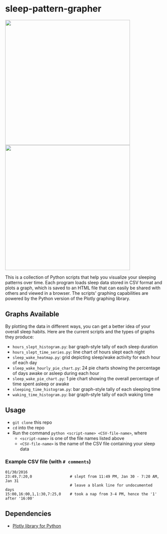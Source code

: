 # sleep-pattern-grapher

<img src="https://raw.githubusercontent.com/f-jiang/sleep-pattern-grapher/master/screenshots/timeseries.png" width="400">
<img src="https://raw.githubusercontent.com/f-jiang/sleep-pattern-grapher/master/screenshots/heatmap.png" width="400">

This is a collection of Python scripts that help you visualize your sleeping patterns over time. Each program loads sleep data stored in
CSV format and plots a graph, which is saved to an HTML file that can easily be shared with others and viewed in a browser. The scripts' graphing capabilities are powered by the
Python version of the Plotly graphing library.

## Graphs Available

By plotting the data in different ways, you can get a better idea of your overall sleep habits. Here are the current scripts and the types
of graphs they produce:
- `hours_slept_histogram.py`: bar graph-style tally of each sleep duration
- `hours_slept_time_series.py`: line chart of hours slept each night
- `sleep_wake_heatmap.py`: grid depicting sleep/wake activity for each hour of each day
- `sleep_wake_hourly_pie_chart.py`: 24 pie charts showing the percentage of days awake or asleep during each hour
- `sleep_wake_pie_chart.py`: 1 pie chart showing the overall percentage of time spent asleep or awake
- `sleeping_time_histogram.py`: bar graph-style tally of each sleeping time
- `waking_time_histogram.py`: bar graph-style tally of each waking time

## Usage

- `git clone` this repo
- `cd` into the repo
- Run the command `python <script-name> <CSV-file-name>`, where 
  - `<script-name>` is one of the file names listed above
  - `<CSV-file-name>` is the name of the CSV file containing your sleep data
  
### Example CSV file (with `# comments`)

```
01/30/2016
23:49,7:20,0                 # slept from 11:49 PM, Jan 30 - 7:20 AM, Jan 31
                             # leave a blank line for undocumented days
15:00,16:00,1,1:30,7:25,0    # took a nap from 3-4 PM, hence the '1' after '16:00'
```

## Dependencies

- [Plotly library for Python](https://plot.ly/python/)
